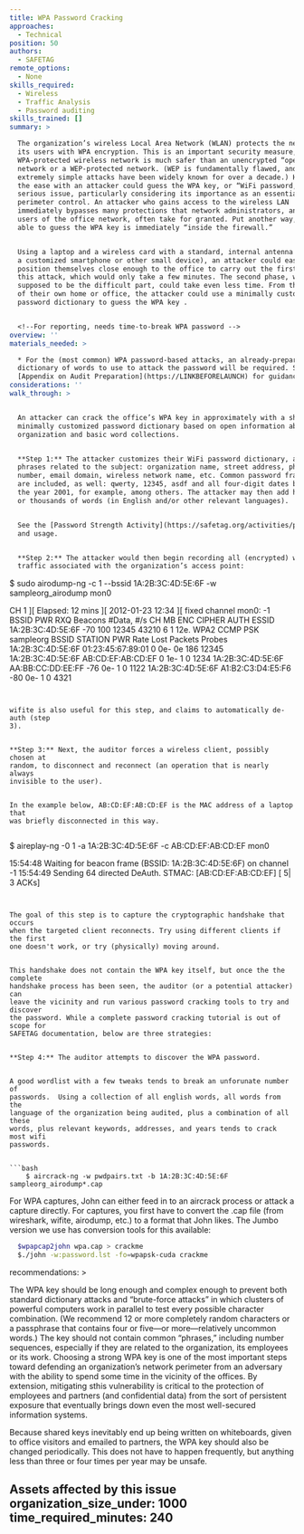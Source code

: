 ```yaml
---
title: WPA Password Cracking
approaches:
  - Technical
position: 50
authors:
  - SAFETAG
remote_options:
  - None
skills_required:
  - Wireless
  - Traffic Analysis
  - Password auditing
skills_trained: []
summary: >

  The organization’s wireless Local Area Network (WLAN) protects the network and
  its users with WPA encryption. This is an important security measure, and a
  WPA-protected wireless network is much safer than an unencrypted “open”
  network or a WEP-protected network. (WEP is fundamentally flawed, and
  extremely simple attacks have been widely known for over a decade.) However,
  the ease with an attacker could guess the WPA key, or “WiFi password,” is a
  serious issue, particularly considering its importance as an essential
  perimeter control. An attacker who gains access to the wireless LAN
  immediately bypasses many protections that network administrators, and other
  users of the office network, often take for granted. Put another way, anyone
  able to guess the WPA key is immediately “inside the firewall.”


  Using a laptop and a wireless card with a standard, internal antenna (or using
  a customized smartphone or other small device), an attacker could easily
  position themselves close enough to the office to carry out the first phase of
  this attack, which would only take a few minutes. The second phase, which is
  supposed to be the difficult part, could take even less time. From the privacy
  of their own home or office, the attacker could use a minimally customized
  password dictionary to guess the WPA key .


  <!--For reporting, needs time-to-break WPA password -->
overview: ''
materials_needed: >

  * For the (most common) WPA password-based attacks, an already-prepared
  dictionary of words to use to attack the password will be required. See the
  [Appendix on Audit Preparation](https://LINKBEFORELAUNCH) for guidance on dictionary preparation.
considerations: ''
walk_through: >


  An attacker can crack the office’s WPA key in approximately with a short and
  minimally customized password dictionary based on open information about the
  organization and basic word collections.


  **Step 1:** The attacker customizes their WiFi password dictionary, adding
  phrases related to the subject: organization name, street address, phone
  number, email domain, wireless network name, etc. Common password fragments
  are included, as well: qwerty, 12345, asdf and all four-digit dates back to
  the year 2001, for example, among others. The attacker may then add hundreds
  or thousands of words (in English and/or other relevant languages).


  See the [Password Strength Activity](https://safetag.org/activities/password_strength) for details on password dictionary building
  and usage.


  **Step 2:** The attacker would then begin recording all (encrypted) wireless
  traffic associated with the organization’s access point:


  ```

  $ sudo airodump-ng -c 1 --bssid 1A:2B:3C:4D:5E:6F -w sampleorg_airodump mon0

   CH  1 ][ Elapsed: 12 mins ][ 2012-01-23 12:34 ][ fixed channel mon0: -1
   BSSID              PWR RXQ  Beacons    #Data, #/s  CH  MB   ENC  CIPHER AUTH ESSID
   1A:2B:3C:4D:5E:6F  -70 100    12345    43210    6   1  12e. WPA2 CCMP   PSK sampleorg
   BSSID              STATION            PWR   Rate    Lost  Packets  Probes
   1A:2B:3C:4D:5E:6F  01:23:45:67:89:01    0    0e- 0e   186    12345
   1A:2B:3C:4D:5E:6F  AB:CD:EF:AB:CD:EF    0    1e- 1      0     1234
   1A:2B:3C:4D:5E:6F  AA:BB:CC:DD:EE:FF  -76    0e- 1      0     1122
   1A:2B:3C:4D:5E:6F  A1:B2:C3:D4:E5:F6  -80    0e- 1      0     4321
  ```


  wifite is also useful for this step, and claims to automatically de-auth (step
  3).


  **Step 3:** Next, the auditor forces a wireless client, possibly chosen at
  random, to disconnect and reconnect (an operation that is nearly always
  invisible to the user).


  In the example below, AB:CD:EF:AB:CD:EF is the MAC address of a laptop that
  was briefly disconnected in this way.


  ```

  $ aireplay-ng -0 1 -a 1A:2B:3C:4D:5E:6F -c AB:CD:EF:AB:CD:EF mon0

   15:54:48  Waiting for beacon frame (BSSID: 1A:2B:3C:4D:5E:6F) on channel -1
   15:54:49  Sending 64 directed DeAuth. STMAC: [AB:CD:EF:AB:CD:EF] [ 5| 3 ACKs]
  ```


  The goal of this step is to capture the cryptographic handshake that occurs
  when the targeted client reconnects. Try using different clients if the first
  one doesn't work, or try (physically) moving around.


  This handshake does not contain the WPA key itself, but once the the complete
  handshake process has been seen, the auditor (or a potential attacker) can
  leave the vicinity and run various password cracking tools to try and discover
  the password. While a complete password cracking tutorial is out of scope for
  SAFETAG documentation, below are three strategies:


  **Step 4:** The auditor attempts to discover the WPA password.


  A good wordlist with a few tweaks tends to break an unforunate number of
  passwords.  Using a collection of all english words, all words from the
  language of the organization being audited, plus a combination of all these
  words, plus relevant keywords, addresses, and years tends to crack most wifi
  passwords.


  ```bash
      $ aircrack-ng -w pwdpairs.txt -b 1A:2B:3C:4D:5E:6F sampleorg_airodump*.cap
  ```


  For WPA captures, John can either feed in to an aircrack process or attack a
  capture directly.  For captures, you first have to convert the .cap file (from
  wireshark, wifite, airodump, etc.) to a format that John likes.  The Jumbo
  version we use has conversion tools for this available:


  ```bash
    $wpapcap2john wpa.cap > crackme
    $./john -w:password.lst -fo=wpapsk-cuda crackme
  ```
recommendations: >

  The WPA key should be long enough and complex enough to prevent both standard
  dictionary attacks and “brute-force attacks” in which clusters of powerful
  computers work in parallel to test every possible character combination. (We
  recommend 12 or more completely random characters or a passphrase that
  contains four or five—or more—relatively uncommon words.) The key should not
  contain common “phrases,” including number sequences, especially if they are
  related to the organization, its employees or its work. Choosing a strong WPA
  key is one of the most important steps toward defending an organization’s
  network perimeter from an adversary with the ability to spend some time in the
  vicinity of the offices. By extension, mitigating sthis vulnerability is
  critical to the protection of employees and partners (and confidential data)
  from the sort of persistent exposure that eventually brings down even the most
  well-secured information systems.


  Because shared keys inevitably end up being written on whiteboards, given to
  office visitors and emailed to partners, the WPA key should also be changed
  periodically. This does not have to happen frequently, but anything less than
  three or four times per year may be unsafe.

  Assets affected by this issue
organization_size_under: 1000
time_required_minutes: 240
---
```


